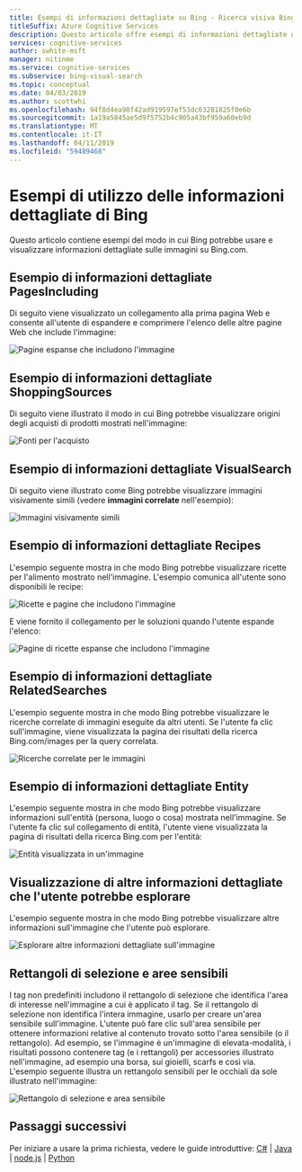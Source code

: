 ```yaml
---
title: Esempi di informazioni dettagliate su Bing - Ricerca visiva Bing
titleSuffix: Azure Cognitive Services
description: Questo articolo offre esempi di informazioni dettagliate di immagini visualizzate su Bing.com.
services: cognitive-services
author: swhite-msft
manager: nitinme
ms.service: cognitive-services
ms.subservice: bing-visual-search
ms.topic: conceptual
ms.date: 04/03/2019
ms.author: scottwhi
ms.openlocfilehash: 94f8d4ea98f42ad919597ef53dc63281825f0e6b
ms.sourcegitcommit: 1a19a5845ae5d9f5752b4c905a43bf959a60eb9d
ms.translationtype: MT
ms.contentlocale: it-IT
ms.lasthandoff: 04/11/2019
ms.locfileid: "59489468"
---
```

# <a name="examples-of-bing-insights-usage"></a>Esempi di utilizzo delle informazioni dettagliate di Bing

Questo articolo contiene esempi del modo in cui Bing potrebbe usare e visualizzare informazioni dettagliate sulle immagini su Bing.com.

## <a name="pagesincluding-insight-example"></a>Esempio di informazioni dettagliate PagesIncluding

Di seguito viene visualizzato un collegamento alla prima pagina Web e consente all'utente di espandere e comprimere l'elenco delle altre pagine Web che include l'immagine:

![Pagine espanse che includono l'immagine](./media/pages-including.PNG)

## <a name="shoppingsources-insight-example"></a>Esempio di informazioni dettagliate ShoppingSources

Di seguito viene illustrato il modo in cui Bing potrebbe visualizzare origini degli acquisti di prodotti mostrati nell'immagine:

![Fonti per l'acquisto](./media/shopping-sources.PNG)

## <a name="visualsearch-insight-example"></a>Esempio di informazioni dettagliate VisualSearch

Di seguito viene illustrato come Bing potrebbe visualizzare immagini visivamente simili (vedere **immagini correlate** nell'esempio):

![Immagini visivamente simili](./media/similar-images.PNG)

## <a name="recipes-insight-example"></a>Esempio di informazioni dettagliate Recipes

L'esempio seguente mostra in che modo Bing potrebbe visualizzare ricette per l'alimento mostrato nell'immagine. L'esempio comunica all'utente sono disponibili le recipe:

![Ricette e pagine che includono l'immagine](./media/recipes-pages-including.PNG)

 E viene fornito il collegamento per le soluzioni quando l'utente espande l'elenco:

![Pagine di ricette espanse che includono l'immagine](./media/expanded-recipes-pages-including.PNG)

## <a name="relatedsearches-insight-example"></a>Esempio di informazioni dettagliate RelatedSearches

L'esempio seguente mostra in che modo Bing potrebbe visualizzare le ricerche correlate di immagini eseguite da altri utenti. Se l'utente fa clic sull'immagine, viene visualizzata la pagina dei risultati della ricerca Bing.com/images per la query correlata.

![Ricerche correlate per le immagini](./media/bordered-related-searches.PNG)

## <a name="entity-insight-example"></a>Esempio di informazioni dettagliate Entity

L'esempio seguente mostra in che modo Bing potrebbe visualizzare informazioni sull'entità (persona, luogo o cosa) mostrata nell'immagine. Se l'utente fa clic sul collegamento di entità, l'utente viene visualizzata la pagina di risultati della ricerca Bing.com per l'entità:

![Entità visualizzata in un'immagine](./media/entity.PNG)

## <a name="displaying-other-insights-that-the-user-might-explore"></a>Visualizzazione di altre informazioni dettagliate che l'utente potrebbe esplorare

L'esempio seguente mostra in che modo Bing potrebbe visualizzare altre informazioni sull'immagine che l'utente può esplorare.

![Esplorare altre informazioni dettagliate sull'immagine](./media/apple-pie-more-tags.PNG)

## <a name="bounding-boxes-and-hot-spots"></a>Rettangoli di selezione e aree sensibili

I tag non predefiniti includono il rettangolo di selezione che identifica l'area di interesse nell'immagine a cui è applicato il tag. Se il rettangolo di selezione non identifica l'intera immagine, usarlo per creare un'area sensibile sull'immagine. L'utente può fare clic sull'area sensibile per ottenere informazioni relative al contenuto trovato sotto l'area sensibile (o il rettangolo). Ad esempio, se l'immagine è un'immagine di elevata-modalità, i risultati possono contenere tag (e i rettangoli) per accessories illustrato nell'immagine, ad esempio una borsa, sui gioielli, scarfs e così via. L'esempio seguente illustra un rettangolo sensibili per le occhiali da sole illustrato nell'immagine:

![Rettangolo di selezione e area sensibile](./media/click-to-search.PNG)

## <a name="next-steps"></a>Passaggi successivi

Per iniziare a usare la prima richiesta, vedere le guide introduttive: [C#](quickstarts/csharp.md) | [Java](quickstarts/java.md) | [node.js](quickstarts/nodejs.md) | [Python](quickstarts/python.md)





